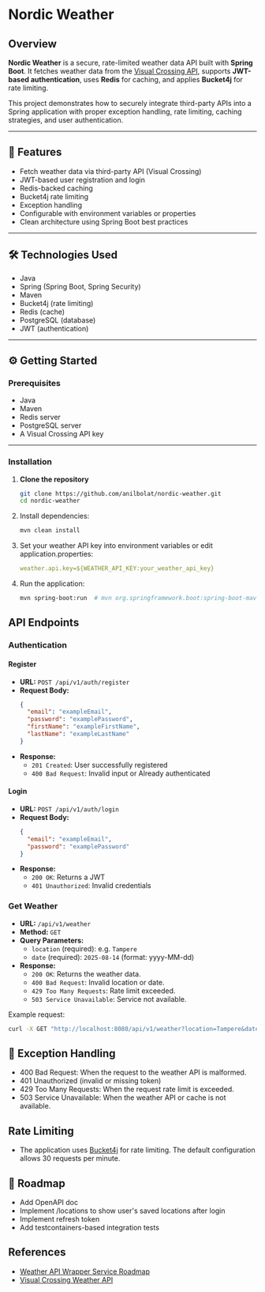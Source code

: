 # Nordic Weather

## Overview

**Nordic Weather** is a secure, rate-limited weather data API built with **Spring Boot**. 
It fetches weather data from the [Visual Crossing API](https://www.visualcrossing.com/weather-api), 
supports **JWT-based authentication**, uses **Redis** for caching, and applies **Bucket4j** for rate limiting.

This project demonstrates how to securely integrate third-party APIs into a Spring application with proper exception handling,
rate limiting, caching strategies, and user authentication.

---

## 🚀 Features

- Fetch weather data via third-party API (Visual Crossing)
- JWT-based user registration and login
- Redis-backed caching
- Bucket4j rate limiting
- Exception handling
- Configurable with environment variables or properties
- Clean architecture using Spring Boot best practices

---

## 🛠️ Technologies Used

- Java
- Spring (Spring Boot, Spring Security)
- Maven
- Bucket4j (rate limiting)
- Redis (cache)
- PostgreSQL (database)
- JWT (authentication)

---

## ⚙️ Getting Started

### Prerequisites

- Java
- Maven
- Redis server
- PostgreSQL server
- A Visual Crossing API key

---

### Installation

1. **Clone the repository**
   ```bash
   git clone https://github.com/anilbolat/nordic-weather.git
   cd nordic-weather
   ```

2. Install dependencies:
    ```sh
    mvn clean install
    ```

3. Set your weather API key into environment variables or edit application.properties:
    ```yaml
    weather.api.key=${WEATHER_API_KEY:your_weather_api_key}
    ```

4. Run the application:
    ```sh
    mvn spring-boot:run  # mvn org.springframework.boot:spring-boot-maven-plugin:3.3.5:run
    ```

## API Endpoints

### Authentication

#### Register
- **URL:** `POST /api/v1/auth/register`
- **Request Body:**
    ```json
    {
      "email": "exampleEmail",
      "password": "examplePassword",
      "firstName": "exampleFirstName",
      "lastName": "exampleLastName"
    }
    ```
- **Response:**
   - `201 Created`: User successfully registered
   - `400 Bad Request`: Invalid input or Already authenticated


#### Login
- **URL:** `POST /api/v1/auth/login`
- **Request Body:**
    ```json
    {
      "email": "exampleEmail",
      "password": "examplePassword"
    }
    ```
- **Response:**
   - `200 OK`: Returns a JWT
   - `401 Unauthorized`: Invalid credentials


### Get Weather

- **URL:** `/api/v1/weather`
- **Method:** `GET`
- **Query Parameters:**
   - `location` (required): e.g. `Tampere`
   - `date` (required): `2025-08-14` (format: yyyy-MM-dd)
- **Response:**
   - `200 OK`: Returns the weather data.
   - `400 Bad Request`: Invalid location or date.
   - `429 Too Many Requests`: Rate limit exceeded.
   - `503 Service Unavailable`: Service not available.

Example request:
```sh
curl -X GET "http://localhost:8080/api/v1/weather?location=Tampere&date=2025-08-14"
```

## 🚫 Exception Handling
- 400 Bad Request: When the request to the weather API is malformed.
- 401 Unauthorized (invalid or missing token)
- 429 Too Many Requests: When the request rate limit is exceeded.
- 503 Service Unavailable: When the weather API or cache is not available.

## Rate Limiting
- The application uses [Bucket4j](https://github.com/bucket4j/bucket4j) for rate limiting. 
The default configuration allows 30 requests per minute.

## 🧩 Roadmap
- Add OpenAPI doc
- Implement /locations to show user's saved locations after login
- Implement refresh token
- Add testcontainers-based integration tests

## References
- [Weather API Wrapper Service Roadmap](https://roadmap.sh/projects/weather-api-wrapper-service)
- [Visual Crossing Weather API](https://www.visualcrossing.com/weather-api)

